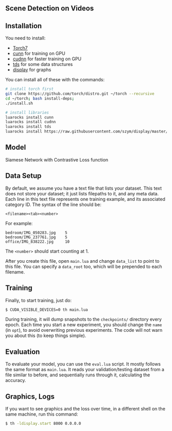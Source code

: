 ## Scene Detection on Videos

Installation
------------

You need to install:
- [Torch7](http://torch.ch/docs/getting-started.html#_)
- [cunn](https://github.com/torch/cunn) for training on GPU
- [cudnn](https://github.com/soumith/cudnn.torch) for faster training on GPU
- [tds](https://github.com/torch/tds) for some data structures
- [display](https://github.com/szym/display) for graphs 

You can install all of these with the commands:
```bash
# install torch first
git clone https://github.com/torch/distro.git ~/torch --recursive
cd ~/torch; bash install-deps;
./install.sh

# install libraries
luarocks install cunn
luarocks install cudnn
luarocks install tds
luarocks install https://raw.githubusercontent.com/szym/display/master/display-scm-0.rockspec
```

Model
-----
Siamese Network with Contrastive Loss function

Data Setup 
----------
By default, we assume you have a text file that lists your dataset. This text does not store your dataset; it just lists filepaths to it, and any meta data. Each line in this text file represents one training example, and its associated category ID. The syntax of the line should be: 
```
<filename><tab><number>
```
For example:
```
bedroom/IMG_050283.jpg    5
bedroom/IMG_237761.jpg    5
office/IMG_838222.jpg     10
```
The `<number>` should start counting at 1. 

After you create this file, open `main.lua` and change `data_list` to point to this file. You can specify a `data_root` too, which will be prepended to each filename.

Training
--------
Finally, to start training, just do:

```bash
$ CUDA_VISIBLE_DEVICES=0 th main.lua
```

During training, it will dump snapshots to the `checkpoints/` directory every epoch. Each time you start a new experiment, you should change the `name` (in `opt`), to avoid overwriting previous experiments. The code will not warn you about this (to keep things simple).

Evaluation
----------
To evaluate your model, you can use the `eval.lua` script. It mostly follows the same format as `main.lua`. It reads your validation/testing dataset from a file similar to before, and sequentially runs through it, calculating the accuracy.

Graphics, Logs
--------------
If you want to see graphics and the loss over time, in a different shell on the same machine, run this command:
```bash
$ th -ldisplay.start 8000 0.0.0.0
```
